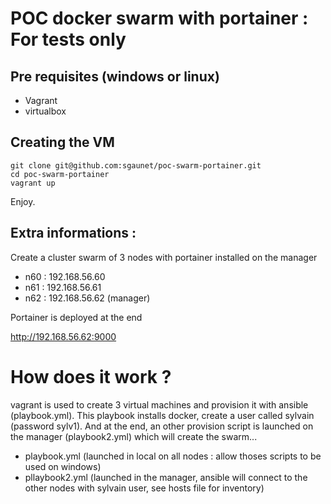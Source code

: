 # POC docker swarm with portainer : For tests only

## Pre requisites (windows or linux)

* Vagrant
* virtualbox

## Creating the VM

```
git clone git@github.com:sgaunet/poc-swarm-portainer.git
cd poc-swarm-portainer
vagrant up
```

Enjoy.

## Extra informations :

Create a cluster swarm of 3 nodes with portainer installed on the manager

* n60 : 192.168.56.60
* n61 : 192.168.56.61  
* n62 : 192.168.56.62  (manager)

Portainer is deployed at the end

http://192.168.56.62:9000

# How does it work ?

vagrant is used to create 3 virtual machines and provision it with ansible (playbook.yml). This playbook installs docker, create a user called sylvain (password sylv1).
And at the end, an other provision script is launched on the manager (playbook2.yml) which will create the swarm...

* playbook.yml (launched in local on all nodes : allow thoses scripts to be used on windows)
* pllaybook2.yml (launched in the manager, ansible will connect to the other nodes with sylvain user, see hosts file for inventory)
